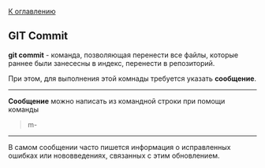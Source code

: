 [К оглавлению](readme.md)

## GIT Commit
**git commit** - команда, позволяющая перенести все файлы, которые раннее были занесесны в индекс, перенести в репозиторий.

При этом, для выполнения этой комнады требуется указать **сообщение**.

---
**Сообщение** можно написать из командной строки при помощи команды 


>m- 

---
В самом сообщении часто пишется информация о исправленных ошибках или нововведениях, связанных с этим обновлением. 